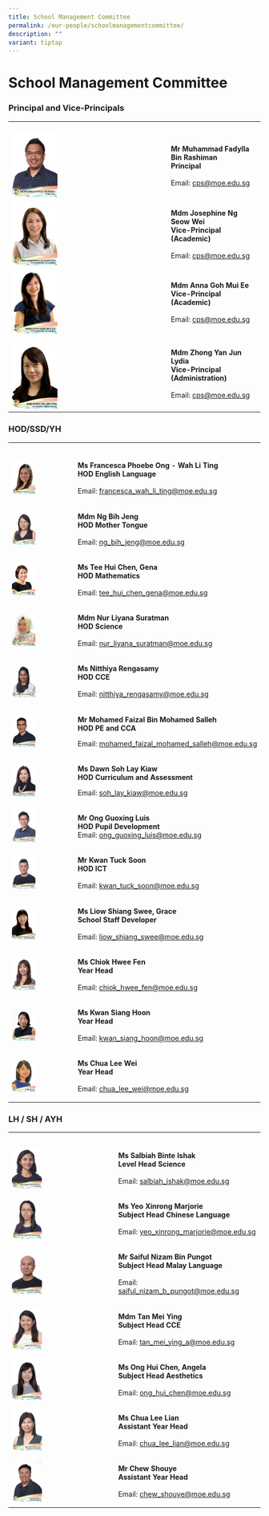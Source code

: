 ```yaml
---
title: School Management Committee
permalink: /our-people/schoolmanagementcommittee/
description: ""
variant: tiptap
---
```

<h1>School Management Committee</h1>
<h3>Principal and Vice-Principals</h3>
<table style="minWidth: 50px">
<colgroup>
<col>
<col>
</colgroup>
<tbody>
<tr>
<th rowspan="1" colspan="1">
<p></p>
</th>
<th rowspan="1" colspan="1">
<p></p>
</th>
</tr>
<tr>
<td rowspan="1" colspan="1">
<div class="isomer-image-wrapper">
<img style="width: 30%;" height="auto" width="100%" alt="" src="/images/Our People/Mr_Muhammad_Fadylla_B_Rashiman.jpg">
</div>
</td>
<td rowspan="1" colspan="1">
<p><strong>Mr Muhammad Fadylla Bin Rashiman</strong>
<br><strong>Principal</strong>
<br>
<br>Email: <a href="mailto:cps@moe.edu.sg" rel="noopener noreferrer nofollow" target="_blank">cps@moe.edu.sg</a>
</p>
</td>
</tr>
<tr>
<td rowspan="1" colspan="1">
<div class="isomer-image-wrapper">
<img style="width: 30%;" height="auto" width="100%" alt="" src="/images/Our People/MDM_JOSEPHINE_NG_SEOW_WEI.jpg">
</div>
</td>
<td rowspan="1" colspan="1">
<p><strong>Mdm Josephine Ng Seow Wei</strong>
<br><strong>Vice-Principal (Academic)</strong>
<br>
<br>Email: <a href="mailto:cps@moe.edu.sg" rel="noopener noreferrer nofollow" target="_blank">cps@moe.edu.sg</a> 
<br>
</p>
</td>
</tr>
<tr>
<td rowspan="1" colspan="1">
<div class="isomer-image-wrapper">
<img style="width: 30%;" height="auto" width="100%" alt="" src="/images/Our People/MDM_ANNA_GOH_MUI_EE.jpg">
</div>
</td>
<td rowspan="1" colspan="1">
<p><strong>Mdm Anna Goh Mui Ee</strong>
<br><strong>Vice-Principal (Academic)</strong>
<br>
<br>Email: <a href="mailto:cps@moe.edu.sg" rel="noopener noreferrer nofollow" target="_blank">cps@moe.edu.sg</a>
</p>
<p></p>
</td>
</tr>
<tr>
<td rowspan="1" colspan="1">
<p></p>
<div class="isomer-image-wrapper">
<img style="width: 30%;" height="auto" width="100%" alt="" src="/images/Our People/Mdm_Zhong_Yan_Jun_Lydia.jpg">
</div>
</td>
<td rowspan="1" colspan="1">
<p><strong>Mdm Zhong Yan Jun Lydia</strong>
<br><strong>Vice-Principal (Administration)</strong>
<br>
<br>Email: <a href="mailto:cps@moe.edu.sg" rel="noopener noreferrer nofollow" target="_blank">cps@moe.edu.sg</a>
</p>
</td>
</tr>
</tbody>
</table>
<h3>HOD/SSD/YH</h3>
<table style="minWidth: 50px">
<colgroup>
<col>
<col>
</colgroup>
<tbody>
<tr>
<th rowspan="1" colspan="1">
<p></p>
</th>
<th rowspan="1" colspan="1">
<p></p>
</th>
</tr>
<tr>
<td rowspan="1" colspan="1">
<div class="isomer-image-wrapper">
<img style="width: 40%;" height="auto" width="100%" alt="" src="/images/Our People/FRANCESCA_PHOEBE_WAH_LI_TING.jpg">
</div>
</td>
<td rowspan="1" colspan="1">
<p><strong>Ms Francesca Phoebe Ong - Wah Li Ting</strong>
<br><strong>HOD English Language</strong>
<br>
<br>Email:&nbsp;<a href="mailto:francesca_wah_li_ting@moe.edu.sg" rel="noopener noreferrer nofollow" target="_blank">francesca_wah_li_ting@moe.edu.sg</a>
</p>
</td>
</tr>
<tr>
<td rowspan="1" colspan="1">
<div class="isomer-image-wrapper">
<img style="width: 40%;" height="auto" width="100%" alt="" src="/images/Our People/ng_bih_jeng.jpg">
</div>
</td>
<td rowspan="1" colspan="1">
<p><strong>Mdm Ng Bih Jeng</strong>
<br><strong>HOD Mother Tongue</strong>
<br>
<br>Email: <a href="mailto:ng_bih_jeng@moe.edu.sg" rel="noopener noreferrer nofollow" target="_blank">ng_bih_jeng@moe.edu.sg</a>
</p>
</td>
</tr>
<tr>
<td rowspan="1" colspan="1">
<div class="isomer-image-wrapper">
<img style="width: 40%;" height="auto" width="100%" alt="" src="/images/Our People/GENA_TEE_HUI_CHEN.jpg">
</div>
</td>
<td rowspan="1" colspan="1">
<p><strong>Ms Tee Hui Chen, Gena</strong>
<br><strong>HOD Mathematics</strong>
<br>
<br>Email: <a href="mailto:tee_hui_chen_gena@moe.edu.sg" rel="noopener noreferrer nofollow" target="_blank">tee_hui_chen_gena@moe.edu.sg</a>
</p>
</td>
</tr>
<tr>
<td rowspan="1" colspan="1">
<div class="isomer-image-wrapper">
<img style="width: 40%;" height="auto" width="100%" alt="" src="/images/Our People/NUR_LIYANA_SURATMAN.jpg">
</div>
</td>
<td rowspan="1" colspan="1">
<p><strong>Mdm Nur Liyana Suratman</strong>
<br><strong>HOD Science</strong>
<br>
<br>Email: <a href="mailto:nur_liyana_suratman@moe.edu.sg" rel="noopener noreferrer nofollow" target="_blank">nur_liyana_suratman@moe.edu.sg</a>
</p>
</td>
</tr>
<tr>
<td rowspan="1" colspan="1">
<div class="isomer-image-wrapper">
<img style="width: 40%;" height="auto" width="100%" alt="" src="/images/Our People/nitthiya_d_o_rengasamy.jpg">
</div>
</td>
<td rowspan="1" colspan="1">
<p><strong>Ms Nitthiya Rengasamy</strong>
<br><strong>HOD CCE</strong>
<br>
<br>Email:&nbsp;<a href="mailto:nitthiya_rengasamy@moe.edu.sg" rel="noopener noreferrer nofollow" target="_blank">nitthiya_rengasamy@moe.edu.sg</a>
</p>
</td>
</tr>
<tr>
<td rowspan="1" colspan="1">
<div class="isomer-image-wrapper">
<img style="width: 40%;" height="auto" width="100%" alt="" src="/images/Our People/MOHAMED_FAIZAL_BIN_MOHAMEDSALLEH.jpg">
</div>
</td>
<td rowspan="1" colspan="1">
<p><strong>Mr Mohamed Faizal Bin Mohamed Salleh</strong>
<br><strong>HOD PE and CCA</strong>
<br>
</p>
<p>Email:&nbsp;<a href="mailto:mohamed_faizal_mohamed_salleh@moe.edu.sg" rel="noopener noreferrer nofollow" target="_blank">mohamed_faizal_mohamed_salleh@moe.edu.sg</a>
</p>
</td>
</tr>
<tr>
<td rowspan="1" colspan="1">
<div class="isomer-image-wrapper">
<img style="width: 40%;" height="auto" width="100%" alt="" src="/images/Our People/soh_lay_kiaw_dawn.jpg">
</div>
</td>
<td rowspan="1" colspan="1">
<p><strong>Ms Dawn Soh Lay Kiaw</strong>
<br><strong>HOD Curriculum and Assessment</strong>
<br>
</p>
<p>Email:&nbsp;<a href="mailto:soh_lay_kiaw@moe.edu.sg" rel="noopener noreferrer nofollow" target="_blank">soh_lay_kiaw@moe.edu.sg</a>
</p>
</td>
</tr>
<tr>
<td rowspan="1" colspan="1">
<div class="isomer-image-wrapper">
<img style="width: 40%;" height="auto" width="100%" alt="" src="/images/Our People/ong_guoxing_luis.jpg">
</div>
</td>
<td rowspan="1" colspan="1">
<p><strong>Mr Ong Guoxing Luis</strong>
<br><strong>HOD Pupil Development</strong>
<br>Email:&nbsp;<a href="mailto:ong_guoxing_luis@moe.edu.sg" rel="noopener noreferrer nofollow" target="_blank">ong_guoxing_luis@moe.edu.sg</a>
</p>
</td>
</tr>
<tr>
<td rowspan="1" colspan="1">
<div class="isomer-image-wrapper">
<img style="width: 40%;" height="auto" width="100%" alt="" src="/images/Our People/kwan_tuck_soon.jpg">
</div>
</td>
<td rowspan="1" colspan="1">
<p><strong>Mr Kwan Tuck Soon</strong>
<br><strong>HOD ICT</strong>
<br>
<br>Email:&nbsp;<a href="mailto:kwan_tuck_soon@moe.edu.sg" rel="noopener noreferrer nofollow" target="_blank">kwan_tuck_soon@moe.edu.sg</a>
</p>
</td>
</tr>
<tr>
<td rowspan="1" colspan="1">
<div class="isomer-image-wrapper">
<img style="width: 40%;" height="auto" width="100%" alt="" src="/images/Our People/GRACE_LIOW_SHIANG_SWEE.jpg">
</div>
</td>
<td rowspan="1" colspan="1">
<p><strong>Ms Liow Shiang Swee, Grace</strong>
<br><strong>School Staff Developer</strong>
<br>
<br>Email:&nbsp;<a href="mailto:liow_shiang_swee@moe.edu.sg" rel="noopener noreferrer nofollow" target="_blank">liow_shiang_swee@moe.edu.sg</a>
</p>
</td>
</tr>
<tr>
<td rowspan="1" colspan="1">
<div class="isomer-image-wrapper">
<img style="width: 40%;" height="auto" width="100%" alt="" src="/images/Our People/chiok_hwee_fen.jpg">
</div>
</td>
<td rowspan="1" colspan="1">
<p><strong>Ms Chiok Hwee Fen</strong>
<br><strong>Year Head</strong>
<br>
<br>Email:&nbsp;<a href="mailto:chiok_hwee_fen@moe.edu.sg" rel="noopener noreferrer nofollow" target="_blank">chiok_hwee_fen@moe.edu.sg</a>
</p>
</td>
</tr>
<tr>
<td rowspan="1" colspan="1">
<div class="isomer-image-wrapper">
<img style="width: 40%;" height="auto" width="100%" alt="" src="/images/Our People/KAREN_KWAN.jpg">
</div>
</td>
<td rowspan="1" colspan="1">
<p><strong>Ms Kwan Siang Hoon</strong>
<br><strong>Year Head</strong>
<br>
<br>Email:&nbsp;<a href="mailto:kwan_siang_hoon@moe.edu.sg" rel="noopener noreferrer nofollow" target="_blank">kwan_siang_hoon@moe.edu.sg</a>
</p>
</td>
</tr>
<tr>
<td rowspan="1" colspan="1">
<div class="isomer-image-wrapper">
<img style="width: 40%;" height="auto" width="100%" alt="" src="/images/Our People/CHUA_LEE_WEI.jpg">
</div>
</td>
<td rowspan="1" colspan="1">
<p><strong>Ms Chua Lee Wei</strong>
<br><strong>Year Head</strong>
<br>
<br>Email:&nbsp;<a href="mailto:chua_lee_wei@moe.edu.sg" rel="noopener noreferrer nofollow" target="_blank">chua_lee_wei@moe.edu.sg</a>
</p>
</td>
</tr>
</tbody>
</table>
<h3>LH / SH / AYH</h3>
<table style="minWidth: 50px">
<colgroup>
<col>
<col>
</colgroup>
<tbody>
<tr>
<th rowspan="1" colspan="1">
<p></p>
</th>
<th rowspan="1" colspan="1">
<p></p>
</th>
</tr>
<tr>
<td rowspan="1" colspan="1">
<div class="isomer-image-wrapper">
<img style="width: 30%;" height="auto" width="100%" alt="" src="/images/Our People/salbiah_binte_ishak.jpg">
</div>
</td>
<td rowspan="1" colspan="1">
<p><strong>Ms Salbiah Binte Ishak</strong>
<br><strong>Level Head Science</strong>
<br>
<br>Email:&nbsp;<a href="mailto:salbiah_ishak@moe.edu.sg" rel="noopener noreferrer nofollow" target="_blank">salbiah_ishak@moe.edu.sg</a>
</p>
</td>
</tr>
<tr>
<td rowspan="1" colspan="1">
<div class="isomer-image-wrapper">
<img style="width: 30%;" height="auto" width="100%" alt="" src="/images/Our People/yeo_xinrong_marjorie.jpg">
</div>
</td>
<td rowspan="1" colspan="1">
<p><strong>Ms Yeo Xinrong Marjorie</strong>
<br><strong>Subject Head Chinese Language</strong>
<br>
<br>Email:&nbsp;<a href="mailto:yeo_xinrong_marjorie@moe.edu.sg" rel="noopener noreferrer nofollow" target="_blank">yeo_xinrong_marjorie@moe.edu.sg</a>
</p>
</td>
</tr>
<tr>
<td rowspan="1" colspan="1">
<div class="isomer-image-wrapper">
<img style="width: 30%;" height="auto" width="100%" alt="" src="/images/Our People/saiful_nizam_bin_pungot.jpg">
</div>
</td>
<td rowspan="1" colspan="1">
<p><strong>Mr Saiful Nizam Bin Pungot</strong> 
<br><strong>Subject Head Malay Language</strong>
<br>
<br>Email: <a href="mailto:saiful_nizam_b_pungot@moe.edu.sg" rel="noopener noreferrer nofollow" target="_blank">saiful_nizam_b_pungot@moe.edu.sg</a>
</p>
</td>
</tr>
<tr>
<td rowspan="1" colspan="1">
<div class="isomer-image-wrapper">
<img style="width: 30%;" height="auto" width="100%" alt="" src="/images/Our People/tan_mei_ying.jpg">
</div>
</td>
<td rowspan="1" colspan="1">
<p><strong>Mdm Tan Mei Ying</strong>
<br><strong>Subject Head CCE</strong>
<br>
<br>Email:&nbsp;<a href="mailto:tan_mei_ying_a@moe.edu.sg" rel="noopener noreferrer nofollow" target="_blank">tan_mei_ying_a@moe.edu.sg</a>
</p>
</td>
</tr>
<tr>
<td rowspan="1" colspan="1">
<div class="isomer-image-wrapper">
<img style="width: 30%;" height="auto" width="100%" alt="" src="/images/Our People/ONG_HUI_CHEN_ANGELA.jpg">
</div>
</td>
<td rowspan="1" colspan="1">
<p><strong>Ms Ong Hui Chen, Angela</strong>
<br><strong>Subject Head Aesthetics</strong>
<br>
<br>Email:&nbsp;<a href="mailto:ong_hui_chen@moe.edu.sg" rel="noopener noreferrer nofollow" target="_blank">ong_hui_chen@moe.edu.sg</a>
</p>
</td>
</tr>
<tr>
<td rowspan="1" colspan="1">
<div class="isomer-image-wrapper">
<img style="width: 30%;" height="auto" width="100%" alt="" src="/images/Our People/chua_lee_lian.jpg">
</div>
</td>
<td rowspan="1" colspan="1">
<p><strong>Ms Chua Lee Lian</strong> 
<br><strong>Assistant Year Head</strong>
<br>
<br>Email: <a href="mailto:chua_lee_lian@moe.edu.sg" rel="noopener noreferrer nofollow" target="_blank">chua_lee_lian@moe.edu.sg</a>
</p>
</td>
</tr>
<tr>
<td rowspan="1" colspan="1">
<div class="isomer-image-wrapper">
<img style="width: 30%;" height="auto" width="100%" alt="" src="/images/Our People/CHEW_SHOU_YE.jpg">
</div>
</td>
<td rowspan="1" colspan="1">
<p><strong>Mr Chew Shouye</strong>
<br><strong>Assistant Year Head</strong>
<br>
<br>Email:&nbsp;<a href="mailto:chew_shouye@moe.edu.sg" rel="noopener noreferrer nofollow" target="_blank">chew_shouye@moe.edu.sg</a>
</p>
</td>
</tr>
</tbody>
</table>
<p></p>
